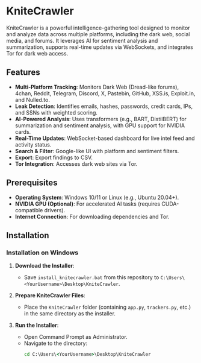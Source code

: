 # KniteCrawler

KniteCrawler is a powerful intelligence-gathering tool designed to monitor and analyze data across multiple platforms, including the dark web, social media, and forums. It leverages AI for sentiment analysis and summarization, supports real-time updates via WebSockets, and integrates Tor for dark web access.

## Features
- **Multi-Platform Tracking**: Monitors Dark Web (Dread-like forums), 4chan, Reddit, Telegram, Discord, X, Pastebin, GitHub, XSS.is, Exploit.in, and Nulled.to.
- **Leak Detection**: Identifies emails, hashes, passwords, credit cards, IPs, and SSNs with weighted scoring.
- **AI-Powered Analysis**: Uses transformers (e.g., BART, DistilBERT) for summarization and sentiment analysis, with GPU support for NVIDIA cards.
- **Real-Time Updates**: WebSocket-based dashboard for live intel feed and activity status.
- **Search & Filter**: Google-like UI with platform and sentiment filters.
- **Export**: Export findings to CSV.
- **Tor Integration**: Accesses dark web sites via Tor.

## Prerequisites
- **Operating System**: Windows 10/11 or Linux (e.g., Ubuntu 20.04+).
- **NVIDIA GPU (Optional)**: For accelerated AI tasks (requires CUDA-compatible drivers).
- **Internet Connection**: For downloading dependencies and Tor.

## Installation

### Installation on Windows
1. **Download the Installer**:
   - Save `install_knitecrawler.bat` from this repository to `C:\Users\<YourUsername>\Desktop\KniteCrawler`.

2. **Prepare KniteCrawler Files**:
   - Place the `KniteCrawler` folder (containing `app.py`, `trackers.py`, etc.) in the same directory as the installer.

3. **Run the Installer**:
   - Open Command Prompt as Administrator.
   - Navigate to the directory:
     ```cmd
     cd C:\Users\<YourUsername>\Desktop\KniteCrawler
